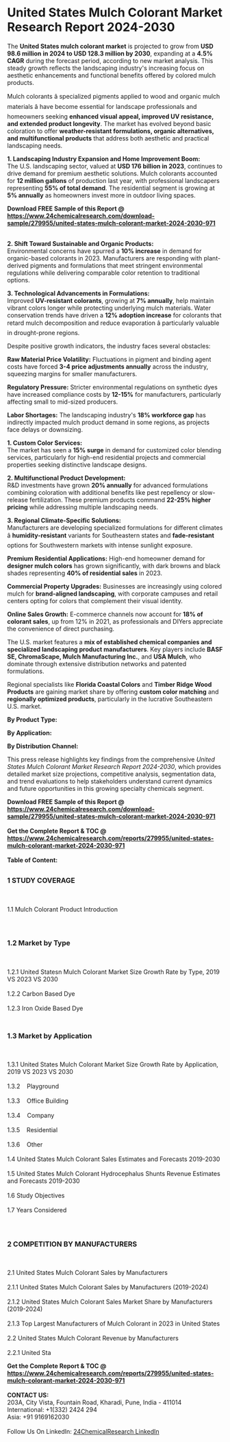 <h1>United States Mulch Colorant Market Research Report 2024-2030</h1><p>The <strong>United States mulch colorant market</strong> is projected to grow from <strong>USD 98.6 million in 2024 to USD 128.3 million by 2030</strong>, expanding at a <strong>4.5% CAGR</strong> during the forecast period, according to new market analysis. This steady growth reflects the landscaping industry's increasing focus on aesthetic enhancements and functional benefits offered by colored mulch products.</p><p>Mulch colorants â specialized pigments applied to wood and organic mulch materials â have become essential for landscape professionals and homeowners seeking <strong>enhanced visual appeal, improved UV resistance, and extended product longevity</strong>. The market has evolved beyond basic coloration to offer <strong>weather-resistant formulations, organic alternatives, and multifunctional products</strong> that address both aesthetic and practical landscaping needs.</p><p><strong>1. Landscaping Industry Expansion and Home Improvement Boom:</strong><br>
The U.S. landscaping sector, valued at <strong>USD 176 billion in 2023</strong>, continues to drive demand for premium aesthetic solutions. Mulch colorants accounted for <strong>12 million gallons</strong> of production last year, with professional landscapers representing <strong>55% of total demand</strong>. The residential segment is growing at <strong>5% annually</strong> as homeowners invest more in outdoor living spaces.</p><div><b>Download FREE Sample of this Report @ 
            <a href="https://www.24chemicalresearch.com/download-sample/279955/united-states-mulch-colorant-market-2024-2030-971">
            https://www.24chemicalresearch.com/download-sample/279955/united-states-mulch-colorant-market-2024-2030-971</a></b></div><br><p><strong>2. Shift Toward Sustainable and Organic Products:</strong><br>
Environmental concerns have spurred a <strong>10% increase</strong> in demand for organic-based colorants in 2023. Manufacturers are responding with plant-derived pigments and formulations that meet stringent environmental regulations while delivering comparable color retention to traditional options.</p><p><strong>3. Technological Advancements in Formulations:</strong><br>
Improved <strong>UV-resistant colorants</strong>, growing at <strong>7% annually</strong>, help maintain vibrant colors longer while protecting underlying mulch materials. Water conservation trends have driven a <strong>12% adoption increase</strong> for colorants that retard mulch decomposition and reduce evaporation â particularly valuable in drought-prone regions.</p><p>Despite positive growth indicators, the industry faces several obstacles:</p><p><strong>Raw Material Price Volatility:</strong> Fluctuations in pigment and binding agent costs have forced <strong>3-4 price adjustments annually</strong> across the industry, squeezing margins for smaller manufacturers.</p><p><strong>Regulatory Pressure:</strong> Stricter environmental regulations on synthetic dyes have increased compliance costs by <strong>12-15%</strong> for manufacturers, particularly affecting small to mid-sized producers.</p><p><strong>Labor Shortages:</strong> The landscaping industry's <strong>18% workforce gap</strong> has indirectly impacted mulch product demand in some regions, as projects face delays or downsizing.</p><p><strong>1. Custom Color Services:</strong><br>
The market has seen a <strong>15% surge</strong> in demand for customized color blending services, particularly for high-end residential projects and commercial properties seeking distinctive landscape designs.</p><p><strong>2. Multifunctional Product Development:</strong><br>
R&amp;D investments have grown <strong>20% annually</strong> for advanced formulations combining coloration with additional benefits like pest repellency or slow-release fertilization. These premium products command <strong>22-25% higher pricing</strong> while addressing multiple landscaping needs.</p><p><strong>3. Regional Climate-Specific Solutions:</strong><br>
Manufacturers are developing specialized formulations for different climates â <strong>humidity-resistant</strong> variants for Southeastern states and <strong>fade-resistant</strong> options for Southwestern markets with intense sunlight exposure.</p><p><strong>Premium Residential Applications:</strong> High-end homeowner demand for <strong>designer mulch colors</strong> has grown significantly, with dark browns and black shades representing <strong>40% of residential sales</strong> in 2023.</p><p><strong>Commercial Property Upgrades:</strong> Businesses are increasingly using colored mulch for <strong>brand-aligned landscaping</strong>, with corporate campuses and retail centers opting for colors that complement their visual identity.</p><p><strong>Online Sales Growth:</strong> E-commerce channels now account for <strong>18% of colorant sales</strong>, up from 12% in 2021, as professionals and DIYers appreciate the convenience of direct purchasing.</p><p>The U.S. market features a <strong>mix of established chemical companies and specialized landscaping product manufacturers</strong>. Key players include <strong>BASF SE, ChromaScape, Mulch Manufacturing Inc.</strong>, and <strong>USA Mulch</strong>, who dominate through extensive distribution networks and patented formulations.</p><p>Regional specialists like <strong>Florida Coastal Colors</strong> and <strong>Timber Ridge Wood Products</strong> are gaining market share by offering <strong>custom color matching</strong> and <strong>regionally optimized products</strong>, particularly in the lucrative Southeastern U.S. market.</p><p><strong>By Product Type:</strong></p><p><strong>By Application:</strong></p><p><strong>By Distribution Channel:</strong></p><p>This press release highlights key findings from the comprehensive <em>United States Mulch Colorant Market Research Report 2024-2030</em>, which provides detailed market size projections, competitive analysis, segmentation data, and trend evaluations to help stakeholders understand current dynamics and future opportunities in this growing specialty chemicals segment.</p><div><b>Download FREE Sample of this Report @ 
            <a href="https://www.24chemicalresearch.com/download-sample/279955/united-states-mulch-colorant-market-2024-2030-971">
            https://www.24chemicalresearch.com/download-sample/279955/united-states-mulch-colorant-market-2024-2030-971</a></b></div><br><div><b>Get the Complete Report & TOC @ 
            <a href="https://www.24chemicalresearch.com/reports/279955/united-states-mulch-colorant-market-2024-2030-971">
            https://www.24chemicalresearch.com/reports/279955/united-states-mulch-colorant-market-2024-2030-971</a></b></div><br>
            <b>Table of Content:</b><p><h2><span style="font-size:16px"><strong>1 STUDY COVERAGE</strong></span></h2><br />
<p>1.1 Mulch Colorant Product Introduction</p><br />
<h2><span style="font-size:16px"><strong>1.2 Market by Type</strong></span></h2><br />
<p>1.2.1 United Statesn Mulch Colorant Market Size Growth Rate by Type, 2019 VS 2023 VS 2030<br /><br />
1.2.2 Carbon Based Dye&nbsp;&nbsp; &nbsp;<br /><br />
1.2.3 Iron Oxide Based Dye<br /><br />
<h2><span style="font-size:16px"><strong>1.3 Market by Application</strong></span></h2><br />
<p>1.3.1 United States Mulch Colorant Market Size Growth Rate by Application, 2019 VS 2023 VS 2030<br /><br />
1.3.2&nbsp;&nbsp; &nbsp;Playground<br /><br />
1.3.3&nbsp;&nbsp; &nbsp;Office Building<br /><br />
1.3.4&nbsp;&nbsp; &nbsp;Company<br /><br />
1.3.5&nbsp;&nbsp; &nbsp;Residential<br /><br />
1.3.6&nbsp;&nbsp; &nbsp;Other<br /><br />
1.4 United States Mulch Colorant Sales Estimates and Forecasts 2019-2030<br /><br />
1.5 United States Mulch Colorant Hydrocephalus Shunts Revenue Estimates and Forecasts 2019-2030<br /><br />
1.6 Study Objectives<br /><br />
1.7 Years Considered</p><br />
<h2><span style="font-size:16px"><strong>2 COMPETITION BY MANUFACTURERS</strong></span></h2><br />
<p>2.1 United States Mulch Colorant Sales by Manufacturers<br /><br />
2.1.1 United States Mulch Colorant Sales by Manufacturers (2019-2024)<br /><br />
2.1.2 United States Mulch Colorant Sales Market Share by Manufacturers (2019-2024)<br /><br />
2.1.3 Top Largest Manufacturers of Mulch Colorant in 2023 in United States<br /><br />
2.2 United States Mulch Colorant Revenue by Manufacturers<br /><br />
2.2.1 United Sta</p><div><b>Get the Complete Report & TOC @ 
            <a href="https://www.24chemicalresearch.com/reports/279955/united-states-mulch-colorant-market-2024-2030-971">
            https://www.24chemicalresearch.com/reports/279955/united-states-mulch-colorant-market-2024-2030-971</a></b></div><br><b>CONTACT US:</b><br>
            203A, City Vista, Fountain Road, Kharadi, Pune, India - 411014<br>
            International: +1(332) 2424 294<br>
            Asia: +91 9169162030 <br><br>
            Follow Us On LinkedIn: <a href="https://www.linkedin.com/company/24chemicalresearch/">24ChemicalResearch LinkedIn</a>